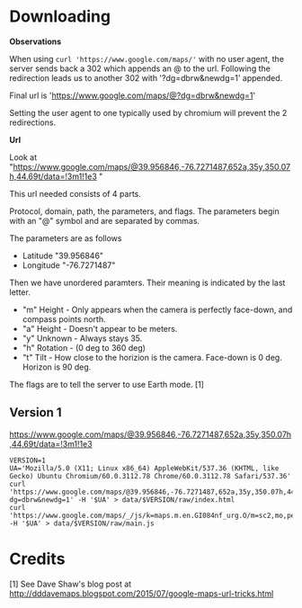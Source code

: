 # Downloading

**Observations**

When using `curl 'https://www.google.com/maps/'` with no user agent, the server sends back a 302 which appends an @ to the url. Following the redirection leads us to another 302 with '?dg=dbrw&newdg=1' appended.

Final url is 'https://www.google.com/maps/@?dg=dbrw&newdg=1'

Setting the user agent to one typically used by chromium will prevent the 2 redirections.

**Url**

Look at "https://www.google.com/maps/@39.956846,-76.7271487,652a,35y,350.07h,44.69t/data=!3m1!1e3
"

This url needed consists of 4 parts.

Protocol, domain, path, the parameters, and flags. The parameters begin with an "@" symbol and are separated by commas.

The parameters are as follows

 * Latitude "39.956846"
 * Longitude "-76.7271487"

Then we have unordered paramters. Their meaning is indicated by the last letter.

 * "m" Height - Only appears when the camera is perfectly face-down, and compass points north.
 * "a" Height - Doesn't appear to be meters.
 * "y" Unknown - Always stays 35.
 * "h" Rotation - (0 deg to 360 deg)
 * "t" Tilt - How close to the horizion is the camera. Face-down is 0 deg. Horizon is 90 deg.

The flags are to tell the server to use Earth mode. [1]

## Version 1

https://www.google.com/maps/@39.956846,-76.7271487,652a,35y,350.07h,44.69t/data=!3m1!1e3

    VERSION=1
    UA='Mozilla/5.0 (X11; Linux x86_64) AppleWebKit/537.36 (KHTML, like Gecko) Ubuntu Chromium/60.0.3112.78 Chrome/60.0.3112.78 Safari/537.36'
    curl 'https://www.google.com/maps/@39.956846,-76.7271487,652a,35y,350.07h,44.69t/data=!3m1!1e3?dg=dbrw&newdg=1' -H '$UA' > data/$VERSION/raw/index.html
    curl 'https://www.google.com/maps/_/js/k=maps.m.en.GI084nf_urg.O/m=sc2,mo,per,ti,ds,stx,b/rt=j/d=1/rs=ACT90oHjrkifREgugnHBZGa3YYDKt5kFFg' -H '$UA' > data/$VERSION/raw/main.js

# Credits

[1] See Dave Shaw's blog post at http://dddavemaps.blogspot.com/2015/07/google-maps-url-tricks.html
